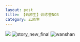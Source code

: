 ```yaml
---
layout: post
title: 【云原生】训练营NO3
category: 云原生
---
```

![](http://rjbwi03xh.hd-bkt.clouddn.com/img/bottom.png)
![story_new_final](http://rjbwi03xh.hd-bkt.clouddn.com/img/story_new_final_0322.png)
![wanshan](http://rjbwi03xh.hd-bkt.clouddn.com/img/wanshan.png)
